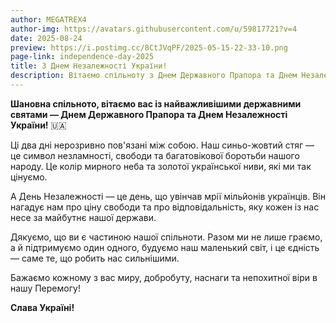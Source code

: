 ```yaml
---
author: MEGATREX4
author-img: https://avatars.githubusercontent.com/u/59817721?v=4
date: 2025-08-24
preview: https://i.postimg.cc/8CtJVqPF/2025-05-15-22-33-10.png
page-link: independence-day-2025
title: З Днем Незалежності України!
description: Вітаємо спільноту з Днем Державного Прапора та Днем Незалежності України!
---
```


**Шановна спільното, вітаємо вас із найважливішими державними святами — Днем Державного Прапора та Днем Незалежності України!** 🇺🇦

Ці два дні нерозривно пов'язані між собою. Наш синьо-жовтий стяг — це символ незламності, свободи та багатовікової боротьби нашого народу. Це колір мирного неба та золотої української ниви, які ми так цінуємо.

А День Незалежності — це день, що увінчав мрії мільйонів українців. Він нагадує нам про ціну свободи та про відповідальність, яку кожен із нас несе за майбутнє нашої держави.

Дякуємо, що ви є частиною нашої спільноти. Разом ми не лише граємо, а й підтримуємо один одного, будуємо наш маленький світ, і це єдність — саме те, що робить нас сильнішими.

Бажаємо кожному з вас миру, добробуту, наснаги та непохитної віри в нашу Перемогу!

**Слава Україні!**